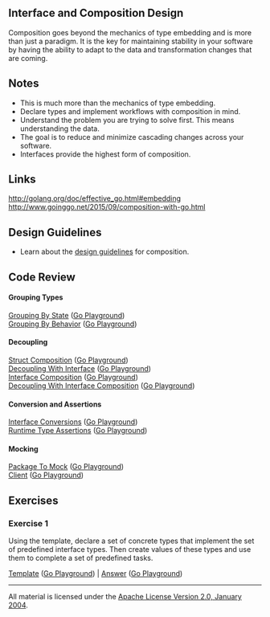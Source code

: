 ## Interface and Composition Design

Composition goes beyond the mechanics of type embedding and is more than just a paradigm. It is the key for maintaining stability in your software by having the ability to adapt to the data and transformation changes that are coming.

## Notes

* This is much more than the mechanics of type embedding.
* Declare types and implement workflows with composition in mind.
* Understand the problem you are trying to solve first. This means understanding the data.
* The goal is to reduce and minimize cascading changes across your software.
* Interfaces provide the highest form of composition.

## Links

http://golang.org/doc/effective_go.html#embedding  
http://www.goinggo.net/2015/09/composition-with-go.html

## Design Guidelines

* Learn about the [design guidelines](../../../reading/design_guidelines.md) for composition.

## Code Review

#### Grouping Types

[Grouping By State](grouping/example1/example1.go) ([Go Playground](https://play.golang.org/p/zJP2-7LGhj))  
[Grouping By Behavior](grouping/example2/example2.go) ([Go Playground](https://play.golang.org/p/8ZsLe4nrAj))  

#### Decoupling

[Struct Composition](decoupling/example1/example1.go) ([Go Playground](https://play.golang.org/p/axLYwteYkK))  
[Decoupling With Interface](decoupling/example2/example2.go) ([Go Playground](https://play.golang.org/p/EnzMrT7Fdo))  
[Interface Composition](decoupling/example3/example3.go) ([Go Playground](https://play.golang.org/p/ES4BOnDX6O))  
[Decoupling With Interface Composition](example4/example4.go) ([Go Playground](https://play.golang.org/p/ufFSFxCdEs))  

#### Conversion and Assertions

[Interface Conversions](assertions/example1/example1.go) ([Go Playground](https://play.golang.org/p/2K2svo0MR0))  
[Runtime Type Assertions](assertions/example2/example2.go) ([Go Playground](https://play.golang.org/p/tr-RGBxES-))

#### Mocking

[Package To Mock](mocking/example1/pubsub/pubsub.go) ([Go Playground](https://play.golang.org/p/3a_zYeR8M7))  
[Client](mocking/example1/example1.go) ([Go Playground](https://play.golang.org/p/guvjysMjgb))

## Exercises

### Exercise 1

Using the template, declare a set of concrete types that implement the set of predefined interface types. Then create values of these types and use them to complete a set of predefined tasks.

[Template](exercises/template1/template1.go) ([Go Playground](https://play.golang.org/p/x6sO5GKkrs)) | 
[Answer](exercises/exercise1/exercise1.go) ([Go Playground](https://play.golang.org/p/XJeRRunNE2))
___
All material is licensed under the [Apache License Version 2.0, January 2004](http://www.apache.org/licenses/LICENSE-2.0).
